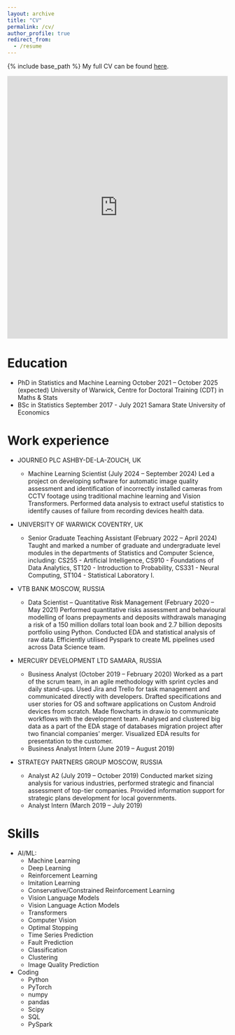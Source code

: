 ```yaml
---
layout: archive
title: "CV"
permalink: /cv/
author_profile: true
redirect_from:
  - /resume
---
```


{% include base_path %}
My full CV can be found [here](https://github.com/annakuchko/annakuchko.github.io/blob/master/files/CV%20Anna%20Kuchko%201p.pdf).

<iframe
  src="https://mozilla.github.io/pdf.js/web/viewer.html?file=https://raw.githubusercontent.com/annakuchko/annakuchko.github.io/master/files/CV%20Anna%20Kuchko%201p.pdf"
  width="100%"
  height="600px"
  style="border: none;">
</iframe>

Education
======
* PhD in Statistics and Machine Learning October 2021 – October 2025 (expected)
 	University of Warwick, Centre for Doctoral Training (CDT) in Maths & Stats
* BSc in Statistics September 2017 - July 2021
  Samara State University of Economics
  
Work experience
======
* JOURNEO PLC     ASHBY-DE-LA-ZOUCH, UK
  * Machine Learning Scientist    (July 2024 – September 2024)
Led a project on developing software for automatic image quality assessment and identification of incorrectly installed cameras from CCTV footage using traditional machine learning and Vision Transformers. Performed data analysis to extract useful statistics to identify causes of failure from recording devices health data.

* UNIVERSITY OF WARWICK     COVENTRY, UK 
  * Senior Graduate Teaching Assistant     (February 2022 – April 2024)
Taught and marked a number of graduate and undergraduate level modules in the departments of Statistics and Computer Science, including: CS255 - Artificial Intelligence, CS910 - Foundations of Data Analytics, ST120 - Introduction to Probability, CS331 - Neural Computing, ST104 - Statistical Laboratory I.
* VTB BANK     MOSCOW, RUSSIA 
  * Data Scientist – Quantitative Risk Management     (February 2020 – May 2021)
Performed quantitative risks assessment and behavioural modelling of loans prepayments and deposits withdrawals managing a risk of a 150 million dollars total loan book and 2.7 billion deposits portfolio using Python. Conducted EDA and statistical analysis of raw data. Efficiently utilised Pyspark to create ML pipelines used across Data Science team.

* MERCURY DEVELOPMENT LTD     SAMARA, RUSSIA 
  * Business Analyst     (October 2019 – February 2020)
Worked as a part of the scrum team, in an agile methodology with sprint cycles and daily stand-ups. Used Jira and Trello for task management and communicated directly with developers. Drafted specifications and user stories for OS and software applications on Custom Android devices from scratch. Made flowcharts in draw.io to communicate workflows with the development team. Analysed and clustered big data as a part of the EDA stage of databases migration project after two financial companies’ merger. Visualized EDA results for presentation to the customer.
  * Business Analyst Intern     (June 2019 – August 2019)

* STRATEGY PARTNERS GROUP     MOSCOW, RUSSIA
  * Analyst A2     (July 2019 – October 2019)
Conducted market sizing analysis for various industries, performed strategic and financial assessment of top-tier companies. Provided information support for strategic plans development for local governments.
  * Analyst Intern     (March 2019 – July 2019)

  
Skills
======
* AI/ML: 
  * Machine Learning
  * Deep Learning
  * Reinforcement Learning
  * Imitation Learning
  * Conservative/Constrained Reinforcement Learning
  * Vision Language Models
  * Vision Language Action Models
  * Transformers
  * Computer Vision
  * Optimal Stopping
  * Time Series Prediction
  * Fault Prediction
  * Classification
  * Clustering
  * Image Quality Prediction
* Coding
  * Python
  * PyTorch
  * numpy
  * pandas
  * Scipy
  * SQL
  * PySpark

